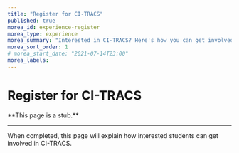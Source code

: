 ```yaml
---
title: "Register for CI-TRACS"
published: true
morea_id: experience-register
morea_type: experience
morea_summary: "Interested in CI-TRACS? Here's how you can get involved!"
morea_sort_order: 1
# morea_start_date: "2021-07-14T23:00"
morea_labels:
---
```


# Register for CI-TRACS

<div class="alert alert-danger" role="alert" markdown="1">
<i class="fa-solid fa-circle-exclamation fa-xl"></i> **This page is a stub.**
<hr/>

When completed, this page will explain how interested students can get involved in CI-TRACS.
</div>
